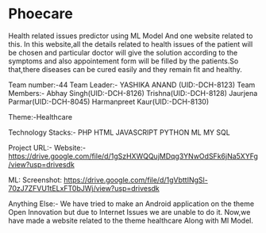 # Phoecare
Health related issues predictor using ML Model And one website related to this.
In this website,all the details related to health issues of the patient will be chosen and particular doctor will give the solution according to the symptoms and also 
appointement form will be filled by the patients.So that,there diseases can be cured easily and they remain fit and healthy.

Team number:-44
Team Leader:- YASHIKA ANAND (UID:-DCH-8123)
Team Members:-
Abhay Singh(UID:-DCH-8126)
Trishna(UID:-DCH-8128)
Jaurjena Parmar(UID:-DCH-8045)
Harmanpreet Kaur(UID:-DCH-8130)

Theme:-Healthcare

Technology Stacks:-
PHP
HTML
JAVASCRIPT
PYTHON
ML
MY SQL

Project URL:-
Website:-
https://drive.google.com/file/d/1gSzHXWQQujMDqg3YNwOdSFk6jNa5XYFg/view?usp=drivesdk

ML:
Screenshot:
https://drive.google.com/file/d/1gVbttINgSl-70zJ7ZFVU1tELxFT0bJWj/view?usp=drivesdk





Anything Else:-
We have tried to make an Android application on the theme Open Innovation but due to Internet Issues we are unable to do it.
Now,we have made a website related to the theme healthcare Along with Ml Model.

